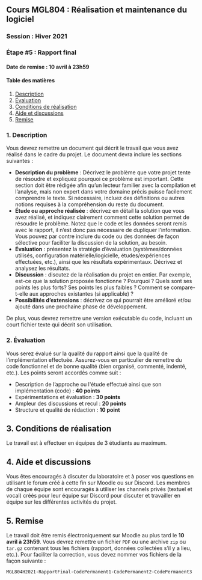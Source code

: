 ## Cours MGL804 : Réalisation et maintenance du logiciel
### Session : Hiver 2021
### Étape #5 : Rapport final
#### Date de remise : 10 avril à 23h59

#### Table des matières
1. [Description](#description)
2. [Évaluation](#evaluation)
3. [Conditions de réalisation](#conditions)
4. [Aide et discussions](#discussion)
5. [Remise](#remise)


<a name="description"></a>
### 1. Description
Vous devrez remettre un document qui décrit le travail que vous avez réalisé dans le cadre du projet. Le document devra inclure les sections suivantes :

- **Description du problème** : Décrivez le problème que votre projet tente de résoudre et expliquez pourquoi ce problème est important. Cette section doit être rédigée afin qu’un lecteur familier avec la compilation et l’analyse, mais non expert dans votre domaine précis puisse facilement comprendre le texte. Si nécessaire, incluez des définitions ou autres notions requises à la compréhension du reste du document.
- **Étude ou approche réalisée** : décrivez en détail la solution que vous avez réalisé, et indiquez clairement comment cette solution permet de résoudre le problème. Notez que le code et les données seront remis avec le rapport, il n’est donc pas nécessaire de dupliquer l’information. Vous pouvez par contre inclure du code ou des données de façon sélective pour faciliter la discussion de la solution, au besoin.
- **Évaluation** : présentez la stratégie d’évaluation (systèmes/données utilisés, configuration matérielle/logicielle, études/expériences effectuées, etc.), ainsi que les résultats expérimentaux. Décrivez et analysez les résultats.
- **Discussion** : discutez de la réalisation du projet en entier. Par exemple, est-ce que la solution proposée fonctionne ? Pourquoi ? Quels sont ses points les plus forts? Ses points les plus faibles ? Comment se compare-t-elle aux approches existantes (si applicable) ?
- **Possibilités d’extensions** : décrivez ce qui pourrait être amélioré et/ou ajouté dans une prochaine phase de développement.

De plus, vous devrez remettre une version exécutable du code, incluant un court fichier texte qui décrit son utilisation.


<a name="evaluation"></a>
### 2. Évaluation
Vous serez évalué sur la qualité du rapport ainsi que la qualité de l’implémentation effectuée. Assurez-vous en particulier de remettre du code fonctionnel et de bonne qualité (bien organisé, commenté, indenté, etc.). Les points seront accordés comme suit :

- Description de l’approche ou l'étude effectué ainsi que son implémentation (code) : **40 points**
- Expérimentations et évaluation : **30 points**
- Ampleur des discussions et recul : **20 points**
- Structure et qualité de rédaction : **10 point**




<a name="conditions"></a>
## 3. Conditions de réalisation
Le travail est à effectuer en équipes de 3 étudiants au maximum.

<a name="discussion"></a>
## 4. Aide et discussions
Vous êtes encouragés à discuter du laboratoire et à poser vos questions en utilisant le forum créé à cette fin sur Moodle ou sur Discord. Les membres de chaque équipe sont encouragés à utiliser les channels privés (textuel et vocal) créés pour leur équipe sur Discord pour discuter et travailler en équipe sur les différentes activités du projet.

<a name="remise"></a>
## 5. Remise
Le travail doit être remis électroniquement sur Moodle au plus tard le **10 avril à 23h59**. Vous devrez remettre un fichier ``PDF`` ou une archive ``zip`` ou ``tar.gz`` contenant tous les fichiers (rapport, données collectées s’il y a lieu, etc.).
Pour faciliter la correction, vous devez nommer vos fichiers de la façon suivante :


``
MGL804H2021-RapportFinal-CodePermanent1-CodePermanent2-CodePermanent3
``

